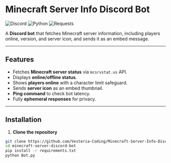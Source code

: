 # Minecraft Server Info Discord Bot

![Discord](https://img.shields.io/badge/Platform-Discord-7289DA?style=flat&logo=discord)
![Python](https://img.shields.io/badge/Python-3.12-blue?style=flat&logo=python)
![Requests](https://img.shields.io/badge/Requests-2.31.0-orange?style=flat)

A **Discord bot** that fetches Minecraft server information, including players online, version, and server icon, and sends it as an embed message.

---

## Features

- Fetches **Minecraft server status** via `mcsrvstat.us` API.
- Displays **online/offline status**.
- Shows **players online** with a character limit safeguard.
- Sends **server icon** as an embed thumbnail.
- **Ping command** to check bot latency.
- Fully **ephemeral responses** for privacy.

---

## Installation

1. **Clone the repository**

```bash
git clone https://github.com/Vesteria-Coding/Minecraft-Server-Info-Discord-Bot.git
cd minecraft-server-discord-bot
pip install -r requirements.txt
python Bot.py
